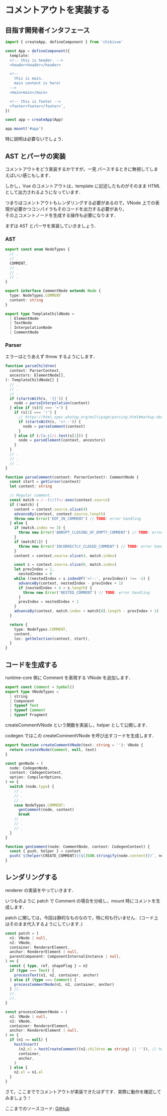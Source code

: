 # コメントアウトを実装する

## 目指す開発者インタフェース

```ts
import { createApp, defineComponent } from 'chibivue'

const App = defineComponent({
  template: `
  <!-- this is header. -->
  <header>header</header>

  <!-- 
    this is main.
    main content is here!
  -->
  <main>main</main>

  <!-- this is footer -->
  <footer>footer</footer>`,
})

const app = createApp(App)

app.mount('#app')
```

特に説明は必要ないでしょう．

## AST とパーサの実装

コメントアウトをどう実装するかですが，一見 パースするときに無視してしまえばいい感じもします．

しかし，Vue のコメントアウトは，template に記述したものがそのまま HTML として出力されるようになっています．

つまりはコメントアウトもレンダリングする必要があるので，VNode 上での表現が必要かつコンパイラもそのコードを出力する必要があり，  
その上コメントノードを生成する操作も必要になります．

まずは AST とパーサを実装していきましょう．

### AST

```ts
export const enum NodeTypes {
  // .
  // .
  COMMENT,
  // .
  // .
  // .
}

export interface CommentNode extends Node {
  type: NodeTypes.COMMENT
  content: string
}

export type TemplateChildNode =
  | ElementNode
  | TextNode
  | InterpolationNode
  | CommentNode
```

### Parser

エラーはとりあえず throw するようにします．

```ts
function parseChildren(
  context: ParserContext,
  ancestors: ElementNode[],
): TemplateChildNode[] {
  // .
  // .
  // .
  if (startsWith(s, '{{')) {
    node = parseInterpolation(context)
  } else if (s[0] === '<') {
    if (s[1] === '!') {
      // https://html.spec.whatwg.org/multipage/parsing.html#markup-declaration-open-state
      if (startsWith(s, '<!--')) {
        node = parseComment(context)
      }
    } else if (/[a-z]/i.test(s[1])) {
      node = parseElement(context, ancestors)
    }
  }
  // .
  // .
  // .
}

function parseComment(context: ParserContext): CommentNode {
  const start = getCursor(context)
  let content: string

  // Regular comment.
  const match = /--(\!)?>/.exec(context.source)
  if (!match) {
    content = context.source.slice(4)
    advanceBy(context, context.source.length)
    throw new Error('EOF_IN_COMMENT') // TODO: error handling
  } else {
    if (match.index <= 3) {
      throw new Error('ABRUPT_CLOSING_OF_EMPTY_COMMENT') // TODO: error handling
    }
    if (match[1]) {
      throw new Error('INCORRECTLY_CLOSED_COMMENT') // TODO: error handling
    }
    content = context.source.slice(4, match.index)

    const s = context.source.slice(0, match.index)
    let prevIndex = 1,
      nestedIndex = 0
    while ((nestedIndex = s.indexOf('<!--', prevIndex)) !== -1) {
      advanceBy(context, nestedIndex - prevIndex + 1)
      if (nestedIndex + 4 < s.length) {
        throw new Error('NESTED_COMMENT') // TODO: error handling
      }
      prevIndex = nestedIndex + 1
    }
    advanceBy(context, match.index + match[0].length - prevIndex + 1)
  }

  return {
    type: NodeTypes.COMMENT,
    content,
    loc: getSelection(context, start),
  }
}
```

## コードを生成する

runtime-core 側に Comment を表現する VNode を追加します．

```ts
export const Comment = Symbol()
export type VNodeTypes =
  | string
  | Component
  | typeof Text
  | typeof Comment
  | typeof Fragment
```

createCommentVNode という関数を実装し，helper として公開します．

codegen ではこの createCommentVNode を呼び出すコードを生成します．

```ts
export function createCommentVNode(text: string = ''): VNode {
  return createVNode(Comment, null, text)
}
```

```ts
const genNode = (
  node: CodegenNode,
  context: CodegenContext,
  option: CompilerOptions,
) => {
  switch (node.type) {
    // .
    // .
    // .
    case NodeTypes.COMMENT:
      genComment(node, context)
      break
    // .
    // .
    // .
  }
}

function genComment(node: CommentNode, context: CodegenContext) {
  const { push, helper } = context
  push(`${helper(CREATE_COMMENT)}(${JSON.stringify(node.content)})`, node)
}
```

## レンダリングする

renderer の実装をやっていきます．

いつものように patch で Comment の場合を分岐し，mount 時にコメントを生成します．

patch に関しては，今回は静的なものなので，特に何も行いません．(コード上はそのまま代入するようにしています．)

```ts
const patch = (
  n1: VNode | null,
  n2: VNode,
  container: RendererElement,
  anchor: RendererElement | null,
  parentComponent: ComponentInternalInstance | null,
) => {
  const { type, ref, shapeFlag } = n2
  if (type === Text) {
    processText(n1, n2, container, anchor)
  } else if (type === Comment) {
    processCommentNode(n1, n2, container, anchor)
  } //.
  //.
  //.
}

const processCommentNode = (
  n1: VNode | null,
  n2: VNode,
  container: RendererElement,
  anchor: RendererElement | null,
) => {
  if (n1 == null) {
    hostInsert(
      (n2.el = hostCreateComment((n2.children as string) || '')), // hostCreateComment を nodeOps 側に実装しましょう！
      container,
      anchor,
    )
  } else {
    n2.el = n1.el
  }
}
```

さて，ここまででコメントアウトが実装できたはずです．実際に動作を確認してみましょう！

ここまでのソースコード: [GitHub](https://github.com/chibivue-land/chibivue/tree/main/book/impls/50_basic_template_compiler/035_comment)
